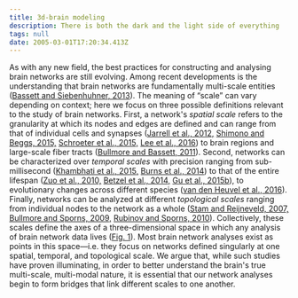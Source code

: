 ```yaml
---
title: 3d-brain modeling
description: There is both the dark and the light side of everything
tags: null
date: 2005-03-01T17:20:34.413Z
---
```


As with any new field, the best practices for constructing and analysing brain networks are still evolving. Among recent developments is the understanding that brain networks are fundamentally multi-scale entities ([Bassett and Siebenhuhner, 2013](https://www.sciencedirect.com/science/article/pii/S1053811916306152#bib6)). The meaning of “scale” can vary depending on context; here we focus on three possible definitions relevant to the study of brain networks. First, a network's _spatial scale_ refers to the granularity at which its nodes and edges are defined and can range from that of individual cells and synapses ([Jarrell et al., 2012,](https://www.sciencedirect.com/science/article/pii/S1053811916306152#bib78) [Shimono and Beggs, 2015,](https://www.sciencedirect.com/science/article/pii/S1053811916306152#bib124) [Schroeter et al., 2015,](https://www.sciencedirect.com/science/article/pii/S1053811916306152#bib122) [Lee et al., 2016](https://www.sciencedirect.com/science/article/pii/S1053811916306152#bib90)) to brain regions and large-scale fiber tracts ([Bullmore and Bassett, 2011](https://www.sciencedirect.com/science/article/pii/S1053811916306152#bib33)). Second, networks can be characterized over _temporal scales_ with precision ranging from sub-millisecond ([Khambhati et al., 2015,](https://www.sciencedirect.com/science/article/pii/S1053811916306152#bib80) [Burns et al., 2014](https://www.sciencedirect.com/science/article/pii/S1053811916306152#bib36)) to that of the entire lifespan ([Zuo et al., 2010,](https://www.sciencedirect.com/science/article/pii/S1053811916306152#bib148) [Betzel et al., 2014,](https://www.sciencedirect.com/science/article/pii/S1053811916306152#bib18) [Gu et al., 2015b](https://www.sciencedirect.com/science/article/pii/S1053811916306152#bib69)), to evolutionary changes across different species ([van den Heuvel et al., 2016](https://www.sciencedirect.com/science/article/pii/S1053811916306152#bib141)). Finally, networks can be analyzed at different _topological scales_ ranging from individual nodes to the network as a whole ([Stam and Reijneveld, 2007,](https://www.sciencedirect.com/science/article/pii/S1053811916306152#bib129) [Bullmore and Sporns, 2009,](https://www.sciencedirect.com/science/article/pii/S1053811916306152#bib34) [Rubinov and Sporns, 2010](https://www.sciencedirect.com/science/article/pii/S1053811916306152#bib118)). Collectively, these scales define the axes of a three-dimensional space in which any analysis of brain network data lives ([Fig. 1](https://www.sciencedirect.com/science/article/pii/S1053811916306152#f0005)). Most brain network analyses exist as points in this space—i.e. they focus on networks defined singularly at one spatial, temporal, and topological scale. We argue that, while such studies have proven illuminating, in order to better understand the brain's true multi-scale, multi-modal nature, it is essential that our network analyses begin to form bridges that link different scales to one another.
